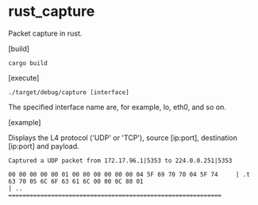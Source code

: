# rust_capture
Packet capture in rust. 

[build]
```
cargo build
```
[execute]
```
./target/debug/capture [interface]
```
The specified interface name are, for example, lo, eth0, and so on.

[example]

Displays the L4 protocol ('UDP' or 'TCP'), source [ip:port], destination [ip:port] and payload.
```
Captured a UDP packet from 172.17.96.1|5353 to 224.0.0.251|5353

00 00 00 00 00 01 00 00 00 00 00 00 04 5F 69 70 70 04 5F 74     | .t
63 70 05 6C 6F 63 61 6C 00 00 0C 80 01                                 | ..
============================================================
```